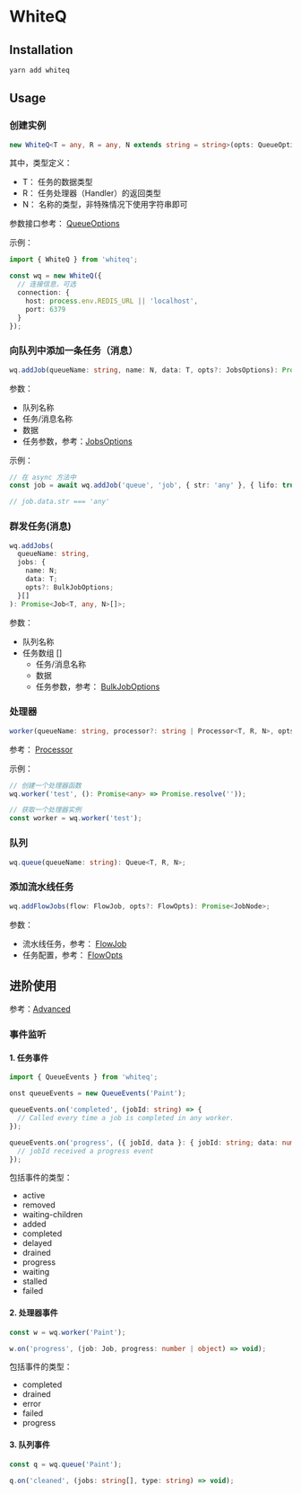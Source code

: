 # WhiteQ

## Installation

```bash
yarn add whiteq
```

## Usage

### 创建实例

```ts
new WhiteQ<T = any, R = any, N extends string = string>(opts: QueueOptions);
```

其中，类型定义：

- T： 任务的数据类型
- R： 任务处理器（Handler）的返回类型
- N： 名称的类型，非特殊情况下使用字符串即可

参数接口参考： [QueueOptions](interfaces.md#QueueOptions)

示例：

```ts
import { WhiteQ } from 'whiteq';

const wq = new WhiteQ({
  // 连接信息，可选
  connection: {
    host: process.env.REDIS_URL || 'localhost',
    port: 6379
  }
});
```

### 向队列中添加一条任务（消息）

```ts
wq.addJob(queueName: string, name: N, data: T, opts?: JobsOptions): Promise<Job<T, R, N>>;
```

参数：

- 队列名称
- 任务/消息名称
- 数据
- 任务参数，参考：[JobsOptions](interfaces.md#JobsOptions)

示例：

```ts
// 在 async 方法中
const job = await wq.addJob('queue', 'job', { str: 'any' }, { lifo: true });

// job.data.str === 'any'
```

### 群发任务(消息)

```ts
wq.addJobs(
  queueName: string,
  jobs: {
    name: N;
    data: T;
    opts?: BulkJobOptions;
  }[]
): Promise<Job<T, any, N>[]>;
```

参数：

- 队列名称
- 任务数组 []
  - 任务/消息名称
  - 数据
  - 任务参数，参考： [BulkJobOptions](interfaces.md#BulkJobOptions)

### 处理器

```ts
worker(queueName: string, processor?: string | Processor<T, R, N>, opts?: WorkerOptions): Worker<T, R, N>;
```

参考： [Processor](interfaces.md#Processor)

示例：

```ts
// 创建一个处理器函数
wq.worker('test', (): Promise<any> => Promise.resolve(''));

// 获取一个处理器实例
const worker = wq.worker('test');
```

### 队列

```ts
wq.queue(queueName: string): Queue<T, R, N>;
```

### 添加流水线任务

```ts
wq.addFlowJobs(flow: FlowJob, opts?: FlowOpts): Promise<JobNode>;
```

参数：

- 流水线任务，参考： [FlowJob](interfaces.md#FlowJob)
- 任务配置，参考： [FlowOpts](interfaces.md#FlowOpts)

## 进阶使用

参考：[Advanced](advanced.md)

### 事件监听

#### 1. 任务事件

```ts
import { QueueEvents } from 'whiteq';

onst queueEvents = new QueueEvents('Paint');

queueEvents.on('completed', (jobId: string) => {
  // Called every time a job is completed in any worker.
});

queueEvents.on('progress', ({ jobId, data }: { jobId: string; data: number | object })) => {
  // jobId received a progress event
});
```

包括事件的类型：

- active
- removed
- waiting-children
- added
- completed
- delayed
- drained
- progress
- waiting
- stalled
- failed

#### 2. 处理器事件

```ts
const w = wq.worker('Paint');

w.on('progress', (job: Job, progress: number | object) => void);
```

包括事件的类型：

- completed
- drained
- error
- failed
- progress

#### 3. 队列事件

```ts
const q = wq.queue('Paint');

q.on('cleaned', (jobs: string[], type: string) => void);
```
